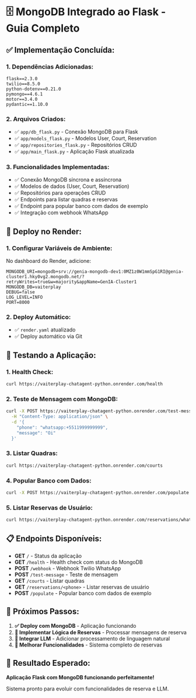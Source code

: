 # 🗄️ MongoDB Integrado ao Flask - Guia Completo

## ✅ **Implementação Concluída:**

### **1. Dependências Adicionadas:**

```
flask==2.3.0
twilio==8.5.0
python-dotenv==0.21.0
pymongo==4.6.1
motor==3.4.0
pydantic==1.10.0
```

### **2. Arquivos Criados:**

- ✅ `app/db_flask.py` - Conexão MongoDB para Flask
- ✅ `app/models_flask.py` - Modelos User, Court, Reservation
- ✅ `app/repositories_flask.py` - Repositórios CRUD
- ✅ `app/main_flask.py` - Aplicação Flask atualizada

### **3. Funcionalidades Implementadas:**

- ✅ Conexão MongoDB síncrona e assíncrona
- ✅ Modelos de dados (User, Court, Reservation)
- ✅ Repositórios para operações CRUD
- ✅ Endpoints para listar quadras e reservas
- ✅ Endpoint para popular banco com dados de exemplo
- ✅ Integração com webhook WhatsApp

## 🚀 **Deploy no Render:**

### **1. Configurar Variáveis de Ambiente:**

No dashboard do Render, adicione:

```env
MONGODB_URI=mongodb+srv://genia-mongodb-dev1:0MZ1z0W1mmSpG1RI@genia-cluster1.hky0vg2.mongodb.net/?retryWrites=true&w=majority&appName=GenIA-Cluster1
MONGODB_DB=vaiterplay
DEBUG=false
LOG_LEVEL=INFO
PORT=8000
```

### **2. Deploy Automático:**

- ✅ `render.yaml` atualizado
- ✅ Deploy automático via Git

## 🧪 **Testando a Aplicação:**

### **1. Health Check:**

```bash
curl https://vaiterplay-chatagent-python.onrender.com/health
```

### **2. Teste de Mensagem com MongoDB:**

```bash
curl -X POST https://vaiterplay-chatagent-python.onrender.com/test-message \
  -H "Content-Type: application/json" \
  -d '{
    "phone": "whatsapp:+5511999999999",
    "message": "Oi"
  }'
```

### **3. Listar Quadras:**

```bash
curl https://vaiterplay-chatagent-python.onrender.com/courts
```

### **4. Popular Banco com Dados:**

```bash
curl -X POST https://vaiterplay-chatagent-python.onrender.com/populate
```

### **5. Listar Reservas de Usuário:**

```bash
curl https://vaiterplay-chatagent-python.onrender.com/reservations/whatsapp:+5511999999999
```

## 📋 **Endpoints Disponíveis:**

- **GET** `/` - Status da aplicação
- **GET** `/health` - Health check com status do MongoDB
- **POST** `/webhook` - Webhook Twilio WhatsApp
- **POST** `/test-message` - Teste de mensagem
- **GET** `/courts` - Listar quadras
- **GET** `/reservations/<phone>` - Listar reservas de usuário
- **POST** `/populate` - Popular banco com dados de exemplo

## 🔄 **Próximos Passos:**

1. **✅ Deploy com MongoDB** - Aplicação funcionando
2. **🔄 Implementar Lógica de Reservas** - Processar mensagens de reserva
3. **🔄 Integrar LLM** - Adicionar processamento de linguagem natural
4. **🔄 Melhorar Funcionalidades** - Sistema completo de reservas

## 🎯 **Resultado Esperado:**

**Aplicação Flask com MongoDB funcionando perfeitamente!**

Sistema pronto para evoluir com funcionalidades de reserva e LLM.
